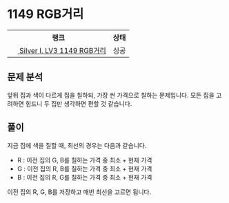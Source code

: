 # 1149 RGB거리



<table>
  <tr>
    <th>랭크</th>
    <th>상태</th>
  </tr>
  <tr>
    <td>
      <a href="http://noj.am/1149">
        <img src="https://static.solved.ac/tier_small/10.svg" height="16px"/>
        Silver I, LV3 1149 RGB거리
      </a>
    </td>
    <td>
      싱공
    </td>
  </tr>
</table>



## 문제 분석

앞뒤 집과 색이 다르게 집을 칠하되, 가장 싼 가격으로 칠하는 문제입니다.
모든 집을 고려하면 힘드니 두 집만 생각하면 편할 것 같습니다.

## 풀이

지금 집에 색을 칠할 때, 최선의 경우는 다음과 같습니다.

- R : 이전 집의 G, B를 칠하는 가격 중 최소 + 현재 가격
- G : 이전 집의 R, B를 칠하는 가격 중 최소 + 현재 가격
- B : 이전 집의 R, G를 칠하는 가격 중 최소 + 현재 가격

이전 집의 R, G, B를 저장하고 매번 최선을 고르면 됩니다.